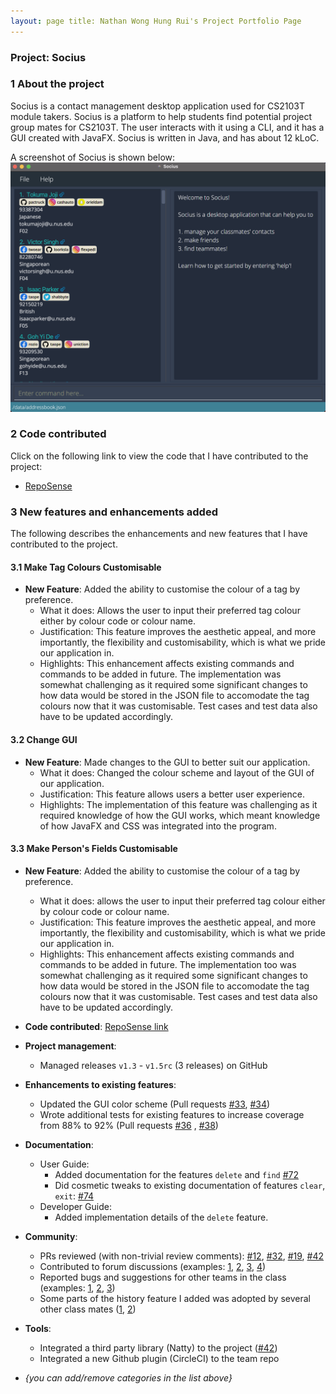 ```yaml
---
layout: page title: Nathan Wong Hung Rui's Project Portfolio Page
---
```


### Project: Socius

### 1 About the project

Socius is a contact management desktop application used for CS2103T module takers. Socius is a platform to help students
find potential project group mates for CS2103T. The user interacts with it using a CLI, and it has a GUI created with
JavaFX. Socius is written in Java, and has about 12 kLoC.

A screenshot of Socius is shown below:
![Ui](../images/Quickstart.png)

### 2 Code contributed

Click on the following link to view the code that I have contributed to the project:

* [RepoSense](https://nus-cs2103-ay2122s1.github.io/tp-dashboard/?search=&sort=groupTitle&sortWithin=title&since=2021-09-17&timeframe=commit&mergegroup=&groupSelect=groupByRepos&breakdown=false&tabOpen=true&tabType=authorship&tabAuthor=e0543978&tabRepo=AY2122S1-CS2103T-W08-4%2Ftp%5Bmaster%5D&authorshipIsMergeGroup=false&authorshipFileTypes=docs~functional-code~test-code~other&authorshipIsBinaryFileTypeChecked=false)

### 3 New features and enhancements added

The following describes the enhancements and new features that I have contributed to the project.

#### 3.1 Make Tag Colours Customisable

* **New Feature**: Added the ability to customise the colour of a tag by preference.
    * What it does: Allows the user to input their preferred tag colour either by colour code or colour name.
    * Justification: This feature improves the aesthetic appeal, and more importantly, the flexibility and customisability, which is what we pride our application in.
    * Highlights: This enhancement affects existing commands and commands to be added in future. The implementation was somewhat challenging as it required some significant changes to how data would be stored in the JSON file to accomodate the tag colours now that it was customisable. Test cases and test data also have to be updated accordingly.

#### 3.2 Change GUI

* **New Feature**: Made changes to the GUI to better suit our application.
    * What it does: Changed the colour scheme and layout of the GUI of our application.
    * Justification: This feature allows users a better user experience.
    * Highlights: The implementation of this feature was challenging as it required knowledge of how the GUI works, which meant knowledge of how JavaFX and CSS was integrated into the program. 

#### 3.3 Make Person's Fields Customisable

* **New Feature**: Added the ability to customise the colour of a tag by preference.
    * What it does: allows the user to input their preferred tag colour either by colour code or colour name.
    * Justification: This feature improves the aesthetic appeal, and more importantly, the flexibility and customisability, which is what we pride our application in.
    * Highlights: This enhancement affects existing commands and commands to be added in future. The implementation too was somewhat challenging as it required some significant changes to how data would be stored in the JSON file to accomodate the tag colours now that it was customisable. Test cases and test data also have to be updated accordingly.

* **Code contributed**: [RepoSense link]()

* **Project management**:
    * Managed releases `v1.3` - `v1.5rc` (3 releases) on GitHub

* **Enhancements to existing features**:
    * Updated the GUI color scheme (Pull requests [\#33](), [\#34]())
    * Wrote additional tests for existing features to increase coverage from 88% to 92% (Pull requests [\#36]()
      , [\#38]())

* **Documentation**:
    * User Guide:
        * Added documentation for the features `delete` and `find` [\#72]()
        * Did cosmetic tweaks to existing documentation of features `clear`, `exit`: [\#74]()
    * Developer Guide:
        * Added implementation details of the `delete` feature.

* **Community**:
    * PRs reviewed (with non-trivial review comments): [\#12](), [\#32](), [\#19](), [\#42]()
    * Contributed to forum discussions (examples: [1](), [2](), [3](), [4]())
    * Reported bugs and suggestions for other teams in the class (examples: [1](), [2](), [3]())
    * Some parts of the history feature I added was adopted by several other class mates ([1](), [2]())

* **Tools**:
    * Integrated a third party library (Natty) to the project ([\#42]())
    * Integrated a new Github plugin (CircleCI) to the team repo

* _{you can add/remove categories in the list above}_
